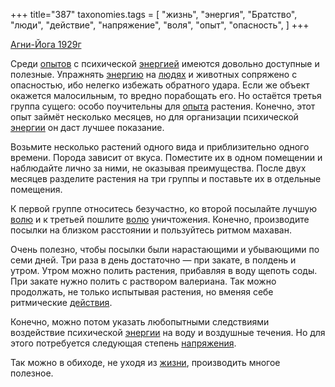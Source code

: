+++
title="387"
taxonomies.tags = [
 "жизнь",
 "энергия",
 "Братство",
 "люди",
 "действие",
 "напряжение",
 "воля",
 "опыт",
 "опасность",
]
+++

[Агни-Йога 1929г](/agni/1929)

Среди [опытов](/tags/опыт) с психической [энергией](/tags/энергия) имеются довольно доступные и полезные. Упражнять [энергию](/tags/энергия) на [людях](/tags/люди) и животных сопряжено с опасностью, ибо нелегко избежать обратного удара. Если же объект окажется малосильным, то вредно порабощать его. Но остаётся третья группа сущего: особо поучительны для [опыта](/tags/опыт) растения. Конечно, этот опыт займёт несколько месяцев, но для организации психической [энергии](/tags/энергия) он даст лучшее показание.   

Возьмите несколько растений одного вида и приблизительно одного времени. Порода зависит от вкуса. Поместите их в одном помещении и наблюдайте лично за ними, не оказывая преимущества. После двух месяцев разделите растения на три группы и поставьте их в отдельные помещения.   

К первой группе относитесь безучастно, ко второй посылайте лучшую [волю](/tags/воля) и к третьей пошлите [волю](/tags/воля) уничтожения. Конечно, производите посылки на близком расстоянии и пользуйтесь ритмом махаван.   

Очень полезно, чтобы посылки были нарастающими и убывающими по семи дней. Три раза в день достаточно — при закате, в полдень и утром. Утром можно полить растения, прибавляя в воду щепоть соды. При закате нужно полить с раствором валериана. Так можно продолжать, не только испытывая растения, но вменяя себе ритмические [действия](/tags/энергия).   

Конечно, можно потом указать любопытными следствиями воздействие психической [энергии](/tags/энергия) на воду и воздушные течения. Но для этого потребуется следующая степень [напряжения](/tags/напряжение).   

Так можно в обиходе, не уходя из [жизни](/tags/жизнь), производить многое полезное.